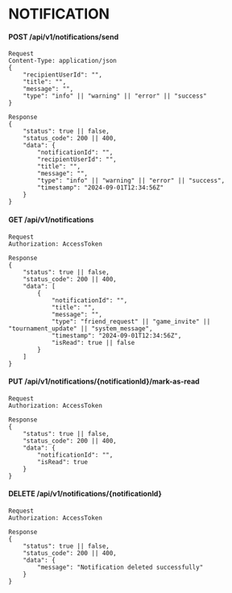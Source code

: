 # NOTIFICATION

#### POST /api/v1/notifications/send

```
Request
Content-Type: application/json
{
    "recipientUserId": "",
    "title": "",
    "message": "",
    "type": "info" || "warning" || "error" || "success"
}
```

```
Response
{
    "status": true || false,
    "status_code": 200 || 400,
    "data": {
        "notificationId": "",
        "recipientUserId": "",
        "title": "",
        "message": "",
        "type": "info" || "warning" || "error" || "success",
        "timestamp": "2024-09-01T12:34:56Z"
    }
}
```

#### GET /api/v1/notifications

```
Request
Authorization: AccessToken
```

```
Response
{
    "status": true || false,
    "status_code": 200 || 400,
    "data": [
        {
            "notificationId": "",
            "title": "",
            "message": "",
            "type": "friend_request" || "game_invite" || "tournament_update" || "system_message",
            "timestamp": "2024-09-01T12:34:56Z",
            "isRead": true || false
        }
    ]
}
```

#### PUT /api/v1/notifications/{notificationId}/mark-as-read

```
Request
Authorization: AccessToken
```

```
Response
{
    "status": true || false,
    "status_code": 200 || 400,
    "data": {
        "notificationId": "",
        "isRead": true
    }
}
```

#### DELETE /api/v1/notifications/{notificationId}

```
Request
Authorization: AccessToken
```

```
Response
{
    "status": true || false,
    "status_code": 200 || 400,
    "data": {
        "message": "Notification deleted successfully"
    }
}
```

